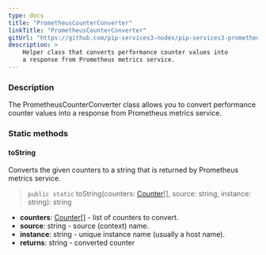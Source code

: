 ```yaml
---
type: docs
title: "PrometheusCounterConverter"
linkTitle: "PrometheusCounterConverter"
gitUrl: "https://github.com/pip-services3-nodex/pip-services3-prometheus-nodex"
description: >
    Helper class that converts performance counter values into
    a response from Prometheus metrics service.
---
```


### Description

The PrometheusCounterConverter class allows you to convert performance counter values into a response from Prometheus metrics service.

### Static methods

#### toString
Converts the given counters to a string that is returned by Prometheus metrics service.

> `public static` toString(counters: [Counter](../../../components/count/counter)[], source: string, instance: string): string

- **counters**: [Counter](../../../components/count/counter)[] - list of counters to convert.
- **source**: string - source (context) name.
- **instance**: string - unique instance name (usually a host name).
- **returns**: string - converted counter
